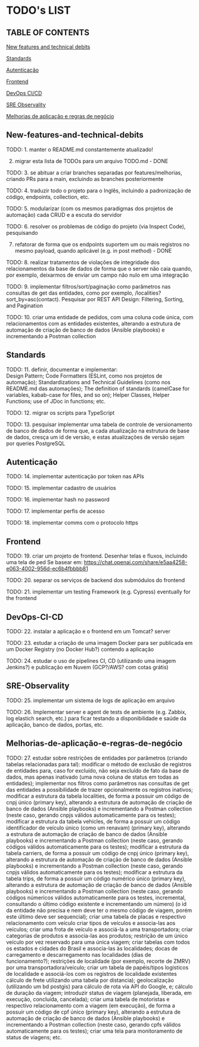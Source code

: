 # TODO's LIST

## TABLE OF CONTENTS

[New features and technical debits](#New-features-and-technical-debits)

[Standards](#Standards)

[Autenticação](#Autenticação)

[Frontend](#Frontend)

[DevOps CI/CD](#DevOps-CI-CD)

[SRE Observality](#SRE-Observality)

[Melhorias de aplicação e regras de negócio](#Melhorias-de-aplicação-e-regras-de-negócio)


## New-features-and-technical-debits
TODO: 1. manter o README.md constantemente atualizado!

2. migrar esta lista de TODOs para um arquivo TODO.md - DONE

TODO: 3. se abituar a criar branches separadas por features/melhorias, criando PRs para a main, excluindo as branches posteriormente

TODO: 4. traduzir todo o projeto para o Inglês, incluindo a padronização de código, endpoints, collection, etc.

TODO: 5. modularizar (com os mesmos paradigmas dos projetos de automação) cada CRUD e a escuta do servidor

TODO: 6. resolver os problemas de código do projeto (via Inspect Code), pesquisando

7. refatorar de forma que os endpoints suportem um ou mais registros no mesmo payload, quando aplicável (e.g. in post method) - DONE

TODO: 8. realizar tratamentos de violações de integridade dos relacionamentos da base de dados de forma que o server não caia quando, por exemplo, deixarmos de enviar um campo não nulo em uma integração

TODO: 9. implementar filtros/sort/paginação como parâmetros nas consultas de get das entidades, como por exemplo, /localities?sort_by=asc(contact). Pesquisar por REST API Design: Filtering, Sorting, and Pagination 

TODO: 10. criar uma entidade de pedidos, com uma coluna code única, com relacionamentos com as entidades existentes, alterando a estrutura de automação de criação de banco de dados (Ansible playbooks) e incrementando a Postman collection

## Standards

TODO: 11. definir, documentar e implementar:  
Design Pattern;
Code Formatters (ESLint, como nos projetos de automação);
Standardizations and Technical Guidelines (como nos README.md das automações);
The definition of standards (camelCase for variables, kabab-case for files, and so on);
Helper Classes, Helper Functions;
use of JDoc in functions;
etc.

TODO: 12. migrar os scripts para TypeScript

TODO: 13. pesquisar implementar uma tabela de controle de versionamento de banco de dados de forma que, a cada atualização na estrutura de base de dados, cresça um id de versão, e estas atualizações de versão sejam por queries PostgreSQL

## Autenticação

TODO: 14. implementar autenticação por token nas APIs

TODO: 15. implementar cadastro de usuários

TODO: 16. implementar hash no password

TODO: 17. implementar perfis de acesso

TODO: 18. implementar comms com o protocolo https

## Frontend

TODO: 19. criar um projeto de frontend. Desenhar telas e fluxos, incluindo uma tela de ped
Se basear em: https://chat.openai.com/share/e5aa4258-e063-4002-956d-ec6b4fbbbb81

TODO: 20. separar os serviços de backend dos submódulos do frontend

TODO: 21. implementar um testing Framework (e.g. Cypress) eventually for the frontend

## DevOps-CI-CD

TODO: 22. instalar a aplicação e o frontend em um Tomcat? server

TODO: 23. estudar a criação de uma imagem Docker para ser publicada em um Docker Registry (no Docker Hub?) contendo a aplicação

TODO: 24. estudar o uso de pipelines CI, CD (utilizando uma imagem Jenkins?) e publicação em Nuvem (GCP?/AWS? com cotas grátis)

## SRE-Observality

TODO: 25. implementar um sistema de logs de aplicação em arquivo

TODO: 26. Implementar server e agent de tests de ambiente (e.g. Zabbix, log elastich search, etc.) para ficar testando a disponibilidade e saúde da aplicação, banco de dados, portas, etc.

## Melhorias-de-aplicação-e-regras-de-negócio

TODO: 27. estudar sobre restrições de entidades por parâmetros (criando tabelas relacionadas para tal):
modificar o método de exclusão de registros de entidades para, caso for excluído, não seja excluído de fato da base de dados, mas apenas inativado (uma nova coluna de status em todas as entidades);
implementar nos filtros como parâmetros nas consultas de get das entidades a possibilidade de trazer opcionalmente os registros inativos;
modificar a estrutura da tabela localities, de forma a possuir um código de cnpj único (primary key), alterando a estrutura de automação de criação de banco de dados (Ansible playbooks) e incrementando a Postman collection (neste caso, gerando cnpjs válidos automaticamente para os testes);
modificar a estrutura da tabela vehicles, de forma a possuir um código identificador de veículo único (como um renavam) (primary key), alterando a estrutura de automação de criação de banco de dados (Ansible playbooks) e incrementando a Postman collection (neste caso, gerando códigos válidos automaticamente para os testes);
modificar a estrutura da tabela carriers, de forma a possuir um código de cnpj único (primary key), alterando a estrutura de automação de criação de banco de dados (Ansible playbooks) e incrementando a Postman collection (neste caso, gerando cnpjs válidos automaticamente para os testes);
modificar a estrutura da tabela trips, de forma a possuir um código numérico único (primary key), alterando a estrutura de automação de criação de banco de dados (Ansible playbooks) e incrementando a Postman collection (neste caso, gerando códigos númericos válidos automaticamente para os testes, incremental, consultando o último código existente e incrementando um número) (o id da entidade não precisa e nem deve ter o mesmo código de viagem, porém este último deve ser sequencial);
criar uma tabela de placas e respectivo relacionamento com veículo
criar tipos de veículos e associa-las aos veículos;
criar uma frota de veículo e associá-la a uma transportadora;
criar categorias de produtos e associa-las aos produtos;
restrição de um único veículo por vez reservado para uma única viagem;
criar tabelas com todos os estados e cidades do Brasil e associa-las às localidades;
docas de carregamento e descarregamento nas localidades (dias de funcionamento?);
restrições de localidade (por exemplo, recorte de ZMRV) por uma transportadora/veículo;
criar um tabela de papéis/tipos logísticos de localidade e associá-los com os registros de localidade existentes
cálculo de frete utilizando uma tabela por distancia);
geolocalização (utilizando um bd postgis) para cálculo de rota via API do Google, e;
cálculo de duração da viagem;
introduzir status de viagem (planejada, liberada, em execução, concluída, cancelada);
criar uma tabela de motoristas e respectivo relacionamento com a viagem (em execução), de forma a possuir um código de cpf único (primary key), alterando a estrutura de automação de criação de banco de dados (Ansible playbooks) e incrementando a Postman collection (neste caso, gerando cpfs válidos automaticamente para os testes);
criar uma tela para monitoramento de status de viagens;
etc.